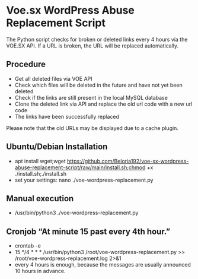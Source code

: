 # Voe.sx WordPress Abuse Replacement Script
The Python script checks for broken or deleted links every 4 hours via the VOE.SX API. If a URL is broken, the URL will be replaced automatically.

## Procedure
- Get all deleted files via VOE API
- Check which files will be deleted in the future and have not yet been deleted
- Check if the links are still present in the local MySQL database
- Clone the deleted link via API and replace the old url code with a new url code
- The links have been successfully replaced

Please note that the old URLs may be displayed due to a cache plugin.

## Ubuntu/Debian Installation
- apt install wget;wget https://github.com/Beloria192/voe-sx-wordpress-abuse-replacement-script/raw/main/install.sh;chmod +x ./install.sh;./install.sh
- set your settings: nano ./voe-wordpress-replacement.py

## Manual execution
- /usr/bin/python3 ./voe-wordpress-replacement.py

## Cronjob “At minute 15 past every 4th hour.”
- crontab -e
- 15 */4 * * * /usr/bin/python3 /root/voe-wordpress-replacement.py >> /root/voe-wordpress-replacement.log 2>&1
- every 4 hours is enough, because the messages are usually announced 10 hours in advance.